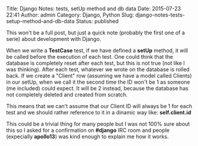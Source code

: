 Title: Django Notes: tests, setUp method and db data
Date: 2015-07-23 22:41
Author: admin
Category: Django, Python
Slug: django-notes-tests-setup-method-and-db-data
Status: published

This won't be a full post, but just a quick note (probably the first one
of a serie) about development with Django.

When we write a **TestCase** test, if we have defined a **setUp**
method, it will be called before the execution of each test. One could
think that the database is completely reset after each test, but this is
not true (not like I was thinking). After each test, whatever we wrote
on the database is rolled back. If we create a "Client" row (assuming we
have a model called Clients) in our setUp, when we call it the second
time the ID won't be 1 as someone (me included) could expect. It will be
2 instead, because the database has not completely deleted and created
from scratch.

This means that we can't assume that our Client ID will always be 1 for
each test and we should rather reference to it in a dinamic way like:
**self.client.id**

This could be a trivial thing for many people but I was not 100% sure
about this so I asked for a confirmation on **\#django** IRC room and
people (expecially **apollo13**) was kind enough to explain me how it
works.
